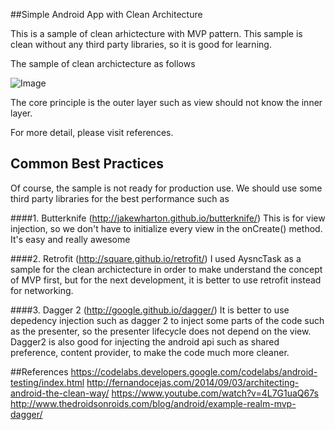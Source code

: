 ##Simple Android App with Clean Architecture

This is a sample of clean arhictecture with MVP pattern. This sample is clean without any third party libraries, so it is good for learning.

The sample of clean archictecture as follows

![Image](http://fernandocejas.com/wp-content/uploads/2014/09/clean_architecture1.png)

The core principle is the outer layer such as view should not know the inner layer.

For more detail, please visit references. 


## Common Best Practices
Of course, the sample is not ready for production use. We should use some third party libraries for the best performance such as

####1. Butterknife (http://jakewharton.github.io/butterknife/)
This is for view injection, so we don't have to initialize every view in the onCreate() method. It's easy and really awesome

####2. Retrofit (http://square.github.io/retrofit/)
I used AysncTask as a sample for the clean archictecture in order to make understand the concept of MVP first, but for the next development, it is better to use retrofit instead for networking.

####3. Dagger 2 (http://google.github.io/dagger/)
It is better to use depedency injection such as dagger 2 to inject some parts of the code such as the presenter, so the presenter lifecycle does not depend on the view. Dagger2 is also good for injecting the android api such as shared preference, content provider, to make the code much more cleaner.


##References
https://codelabs.developers.google.com/codelabs/android-testing/index.html
http://fernandocejas.com/2014/09/03/architecting-android-the-clean-way/
https://www.youtube.com/watch?v=4L7G1uaQ67s
http://www.thedroidsonroids.com/blog/android/example-realm-mvp-dagger/
